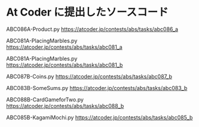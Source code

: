 # At Coder に提出したソースコード

ABC086A-Product.py
https://atcoder.jp/contests/abs/tasks/abc086_a

ABC081A-PlacingMarbles.py
https://atcoder.jp/contests/abs/tasks/abc081_a

ABC081A-PlacingMarbles.py
https://atcoder.jp/contests/abs/tasks/abc081_b

ABC087B-Coins.py
https://atcoder.jp/contests/abs/tasks/abc087_b

ABC083B-SomeSums.py
https://atcoder.jp/contests/abs/tasks/abc083_b

ABC088B-CardGameforTwo.py
https://atcoder.jp/contests/abs/tasks/abc088_b

ABC085B-KagamiMochi.py
https://atcoder.jp/contests/abs/tasks/abc085_b

